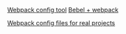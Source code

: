 
[Webpack config tool](https://webpack.jakoblind.no/)
[Bebel + webpack](https://nystudio107.com/blog/an-annotated-webpack-4-config-for-frontend-web-development)

[Webpack config files for real projects](https://nystudio107.com/blog/an-annotated-webpack-4-config-for-frontend-web-development)